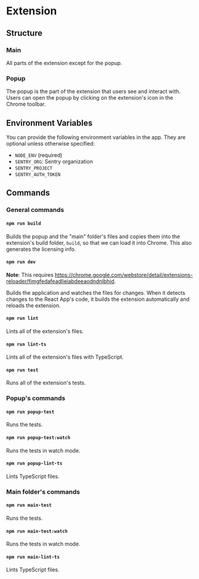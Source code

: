 # Extension

## Structure

### Main

All parts of the extension except for the popup.

### Popup

The popup is the part of the extension that users see and interact with. Users can open the popup by clicking on the extension's icon in the Chrome toolbar.

## Environment Variables

You can provide the following environment variables in the app. They are optional unless otherwise specified:

- `NODE_ENV` (required)
- `SENTRY_ORG`: Sentry organization
- `SENTRY_PROJECT`
- `SENTRY_AUTH_TOKEN`

## Commands

### General commands

#### `npm run build`

Builds the popup and the "main" folder's files and copies them into the extension's build folder, `build`, so that we can load it into Chrome. This also generates the licensing info.

#### `npm run dev`

**Note**: This requires <https://chrome.google.com/webstore/detail/extensions-reloader/fimgfedafeadlieiabdeeaodndnlbhid>.

Builds the application and watches the files for changes. When it detects changes to the React App's code, it builds the extension automatically and reloads the extension.

#### `npm run lint`

Lints all of the extension's files.

#### `npm run lint-ts`

Lints all of the extension's files with TypeScript.

#### `npm run test`

Runs all of the extension's tests.

### Popup's commands

#### `npm run popup-test`

Runs the tests.

#### `npm run popup-test:watch`

Runs the tests in watch mode.

#### `npm run popup-lint-ts`

Lints TypeScript files.

### Main folder's commands

#### `npm run main-test`

Runs the tests.

#### `npm run main-test:watch`

Runs the tests in watch mode.

#### `npm run main-lint-ts`

Lints TypeScript files.

